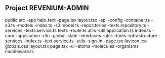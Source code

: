 ## Project REVENIUM-ADMIN

public
src
-app
help_text
-page.tsx
layout.tsx
-api
-config
-container.ts
-s3.ts
-models
-index.ts
-s3.model.ts
-repositories
-texts.repository.ts
-services
-texts.service.ts
texts
-route.ts
utils
-util.application.ts
index.ts
-core
-application
-dto
-global-state
-interfaces
-utils
-fonts
-infrastructure
-services
-index.ts
-text.service.ts
-utils
-sign-in
-page.tsx
favicon.ico
globals.css
layout.tsx
page.tsx
-ui
-atoms
-molecules
-organisms
middleware.ts
